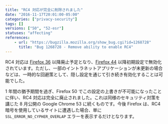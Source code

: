 ```yaml
---
title: "RC4 対応が完全に削除されました"
date: "2016-11-17T20:01:00-05:00"
categories: ["privacy-security"]
tags: []
versions: ["50", "52-esr"]
statuses: "affecting"
references:
    - url: "https://bugzilla.mozilla.org/show_bug.cgi?id=1268728"
      title: "Bug 1268728 - Remove ability to enable RC4"
---
```

RC4 対応は [Firefox 36](https://www.fxsitecompat.dev/ja/docs/2014/rc4-support-has-been-deprecated/) 以降廃止予定となり、[Firefox 44](https://www.fxsitecompat.dev/ja/docs/2015/rc4-is-now-completely-disabled-by-default/) 以降初期設定で無効化されています。ただし、一部のイントラネットアプリケーションが未更新の場合などは、一時的な回避策として、隠し設定を通じて引き続き有効化することは可能でした。

1 年間の猶予期間を過ぎ、Firefox 50 でこの設定の上書きが不可能になったことに伴い、RC4 対応は完全に廃止されました。これは同様のセキュリティ対策を講じた 8 月公開の Google Chrome 53 に続くものです。今後 Firefox は、RC4 暗号を使用しているサイトに遭遇した場合、単に `SSL_ERROR_NO_CYPHER_OVERLAP` エラーを表示するだけとなります。

